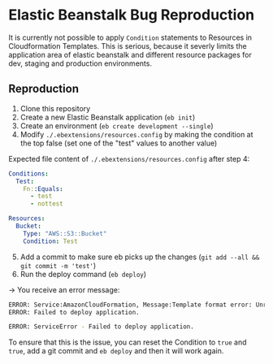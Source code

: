 # Elastic Beanstalk Bug Reproduction

It is currently not possible to apply `Condition` statements to Resources in Cloudformation Templates. This is serious, because it severly limits the application area of elastic beanstalk and different resource packages for dev, staging and production environments.

## Reproduction

1. Clone this repository
2. Create a new Elastic Beanstalk application (`eb init`)
3. Create an environment (`eb create development --single`)
4. Modify `./.ebextensions/resources.config` by making the condition at the top false (set one of the "test" values to another value)

Expected file content of `./.ebextensions/resources.config` after step 4:
```yaml
Conditions:
  Test:
    Fn::Equals:
      - test
      - nottest

Resources:
  Bucket:
    Type: "AWS::S3::Bucket"
    Condition: Test

```
5. Add a commit to make sure eb picks up the changes (`git add --all && git commit -m 'test'`)
6. Run the deploy command (`eb deploy`)

-> You receive an error message:

```bash
ERROR: Service:AmazonCloudFormation, Message:Template format error: Unresolved resource dependencies [Bucket] in the Resources block of the template
ERROR: Failed to deploy application.

ERROR: ServiceError - Failed to deploy application.
```

To ensure that this is the issue, you can reset the Condition to `true` and `true`, add a git commit and `eb deploy` and then it will work again.

